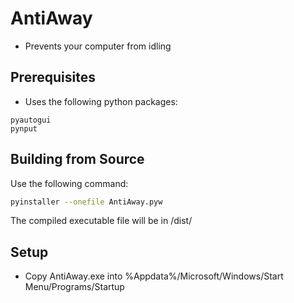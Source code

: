 # AntiAway

- Prevents your computer from idling

## Prerequisites

- Uses the following python packages:

```
pyautogui
pynput
```

## Building from Source

Use the following command:

```bash
pyinstaller --onefile AntiAway.pyw
```

The compiled executable file will be in /dist/

## Setup

- Copy AntiAway.exe into %Appdata%/Microsoft/Windows/Start Menu/Programs/Startup